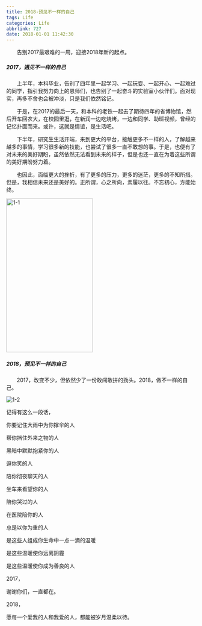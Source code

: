 ```yaml
---
title: 2018-预见不一样的自己
tags: Life
categories: Life
abbrlink: 727
date: 2018-01-01 11:42:30
---
```


　　告别2017最艰难的一周，迎接2018年新的起点。

<!--more-->

##### 2017，遇见不一样的自己

　　上半年，本科毕业，告别了四年里一起学习、一起玩耍、一起开心、一起难过的同学，指引我努力向上的恩师们，也告别了一起奋斗的实验室小伙伴们。面对现实，再多不舍也会被冲淡，只是我们依然铭记。

　　于是，在2017的最后一天，和本科的老铁一起去了期待四年的省博物馆，然后开车回农大，在校园里逛，在新润一边吃烧烤，一边和同学、助班视频，曾经的记忆扑面而来。或许，这就是情谊，是生活吧。

　　下半年，研究生生活开端，来到更大的平台，接触更多不一样的人，了解越来越多的事情，学习很多新的技能，也尝试了很多一直不敢想的事。于是，也便有了对未来的美好期盼，虽然依然无法看到未来的样子，但是也还一直在为着这些所谓的美好期盼努力着。

　　也因此，面临更大的挫折，有了更多的压力，更多的迷茫，更多的不知所措。但是，我相信未来还是美好的。正所谓，心之所向，素履以往。不忘初心，方能始终。

 <img src="http://ohe7ixo05.bkt.clouddn.com/2018/1/1-1.jpg" width = "230" height = "408" alt="1-1" align=center />

##### 2018，预见不一样的自己

　　2017，改变不少，但依然少了一份敢闯敢拼的劲头。2018，做不一样的自己。

![1-2](http://ohe7ixo05.bkt.clouddn.com/2018/1/1-2.jpg)

记得有这么一段话，

你要记住大雨中为你撑伞的人

帮你挡住外来之物的人

黑暗中默默抱紧你的人

逗你笑的人

陪你彻夜聊天的人

坐车来看望你的人

陪你哭过的人

在医院陪你的人

总是以你为重的人

是这些人组成你生命中一点一滴的温暖

是这些温暖使你远离阴霾

是这些温暖使你成为善良的人

2017，

谢谢你们，一直都在。

2018，

愿每一个爱我的人和我爱的人，都能被岁月温柔以待。
